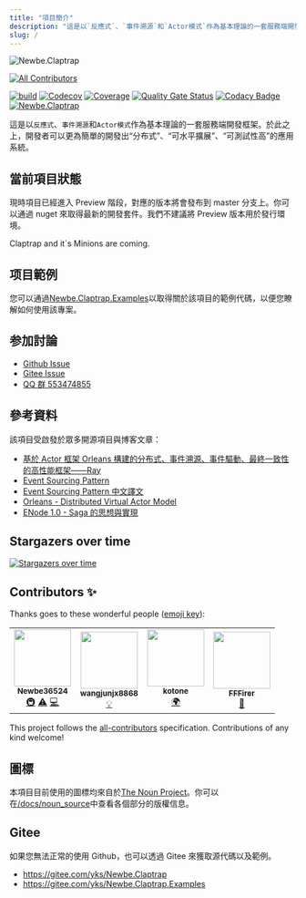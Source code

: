 ```yaml
---
title: "項目簡介"
description: "這是以`反應式`、`事件溯源`和`Actor模式`作為基本理論的一套服務端開發框架。於此之上，開發者可以更為簡單的開發出“分布式”、“可水平擴展”、“可測試性高”的應用系統。"
slug: /
---
```


![Newbe.Claptrap](https://www.newbe.pro/images/main_banner.png)

<!-- ALL-CONTRIBUTORS-BADGE:START - Do not remove or modify this section -->

[![All Contributors](https://img.shields.io/badge/all_contributors-4-orange.svg?style=flat-square)](#contributors-)

<!-- ALL-CONTRIBUTORS-BADGE:END -->

[![build](https://github.com/newbe36524/Newbe.Claptrap/workflows/Claptrap/badge.svg)](https://github.com/newbe36524/Newbe.Claptrap/actions) [![Codecov](https://img.shields.io/codecov/c/github/newbe36524/Newbe.Claptrap)](https://codecov.io/gh/newbe36524/Newbe.Claptrap) [![Coverage](https://sonarcloud.io/api/project_badges/measure?project=newbe36524_Newbe.Claptrap&metric=coverage)](https://sonarcloud.io/dashboard?id=newbe36524_Newbe.Claptrap) [![Quality Gate Status](https://sonarcloud.io/api/project_badges/measure?project=newbe36524_Newbe.Claptrap&metric=alert_status)](https://sonarcloud.io/dashboard?id=newbe36524_Newbe.Claptrap) [![Codacy Badge](https://api.codacy.com/project/badge/Grade/1fd0e7443364414ca0003dab27f9f9b8)](https://www.codacy.com/manual/472158246/Newbe.Claptrap?utm_source=github.com&utm_medium=referral&utm_content=newbe36524/Newbe.Claptrap&utm_campaign=Badge_Grade) [![Newbe.Claptrap](https://img.shields.io/nuget/v/Newbe.Claptrap?label=Newbe.Claptrap%20nuget&logo=Newbe.Claptrap&style=flat-square)](https://www.nuget.org/packages/Newbe.Claptrap/)

這是以`反應式`、`事件溯源`和`Actor模式`作為基本理論的一套服務端開發框架。於此之上，開發者可以更為簡單的開發出“分布式”、“可水平擴展”、“可測試性高”的應用系統。

## 當前項目狀態

現時項目已經進入 Preview 階段，對應的版本將會發布到 master 分支上。你可以通過 nuget 來取得最新的開發套件。我們不建議將 Preview 版本用於發行環境。

Claptrap and it`s Minions are coming.

## 项目範例

您可以通過[Newbe.Claptrap.Examples](https://github.com/newbe36524/Newbe.Claptrap.Examples)以取得關於該項目的範例代碼，以便您瞭解如何使用該專案。

## 参加討論

- [Github Issue](https://github.com/newbe36524/Newbe.Claptrap/issues)
- [Gitee Issue](https://gitee.com/yks/Newbe.Claptrap/issues)
- [QQ 群 553474855](https://jq.qq.com/?_wv=1027&k=5uJGXf5)

## 參考資料

該項目受啟發於眾多開源項目與博客文章：

- [基於 Actor 框架 Orleans 構建的分布式、事件溯源、事件驅動、最終一致性的高性能框架——Ray](https://github.com/RayTale/Ray)
- [Event Sourcing Pattern](https://docs.microsoft.com/en-us/previous-versions/msp-n-p/dn589792%28v%3dpandp.10%29)
- [Event Sourcing Pattern 中文譯文](https://www.infoq.cn/article/event-sourcing)
- [Orleans - Distributed Virtual Actor Model](https://github.com/dotnet/orleans)
- [ENode 1.0 - Saga 的思想與實現](http://www.cnblogs.com/netfocus/p/3149156.html)

## Stargazers over time

[![Stargazers over time](https://starchart.cc/newbe36524/Newbe.Claptrap.svg)](https://starchart.cc/newbe36524/Newbe.Claptrap)

## Contributors ✨

Thanks goes to these wonderful people ([emoji key](https://allcontributors.org/docs/en/emoji-key)):

<!-- ALL-CONTRIBUTORS-LIST:START - Do not remove or modify this section -->
<!-- prettier-ignore-start -->
<!-- markdownlint-disable -->
<table>
  <tbody>
  <tr>
    <td align="center"><a href="https://www.newbe.pro"><img src="https://avatars1.githubusercontent.com/u/7685462?v=4" width="100px;" alt=""/><br /><sub><b>Newbe36524</b></sub></a><br /><a href="#infra-newbe36524" title="Infrastructure (Hosting, Build-Tools, etc)">🚇</a> <a href="https://github.com/newbe36524/Newbe.Claptrap/commits?author=newbe36524" title="Tests">⚠️</a> <a href="https://github.com/newbe36524/Newbe.Claptrap/commits?author=newbe36524" title="Code">💻</a></td>
    <td align="center"><a href="https://github.com/wangjunjx8868"><img src="https://avatars3.githubusercontent.com/u/5389565?v=4" width="100px;" alt=""/><br /><sub><b>wangjunjx8868</b></sub></a><br /><a href="#example-wangjunjx8868" title="Examples">💡</a></td>
    <td align="center"><a href="https://github.com/kotoneme"><img src="https://avatars3.githubusercontent.com/u/43395111?v=4" width="100px;" alt=""/><br /><sub><b>kotone</b></sub></a><br /><a href="#translation-kotoneme" title="Translation">🌍</a></td>
    <td align="center"><a href="https://github.com/FFFirer"><img src="https://avatars2.githubusercontent.com/u/22254170?v=4" width="100px;" alt=""/><br /><sub><b>FFFirer</b></sub></a><br /><a href="https://github.com/newbe36524/Newbe.Claptrap/issues?q=author%3AFFFirer" title="Bug reports">🐛</a></td>
  </tr>
  </tbody>
</table>

<!-- markdownlint-enable -->
<!-- prettier-ignore-end -->

<!-- ALL-CONTRIBUTORS-LIST:END -->

This project follows the [all-contributors](https://github.com/all-contributors/all-contributors) specification. Contributions of any kind welcome!

## 圖標

本項目目前使用的圖標均來自於[The Noun Project](https://thenounproject.com/)。你可以在[/docs/noun_source](https://github.com/newbe36524/Newbe.Claptrap/tree/master/docs/noun_source)中查看各個部分的版權信息。

## Gitee

如果您無法正常的使用 Github，也可以透過 Gitee 來獲取源代碼以及範例。

- <https://gitee.com/yks/Newbe.Claptrap>
- <https://gitee.com/yks/Newbe.Claptrap.Examples>
